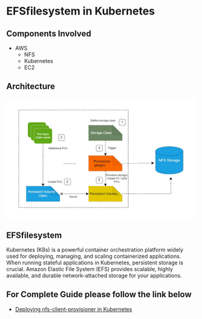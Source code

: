 # EFSfilesystem in Kubernetes

## Components Involved
* AWS
  * NFS
  * Kubernetes
  * EC2

## Architecture 
![Docker-Compose_CICD_Architecture](https://github.com/supersaiyane/EFSfilesystem-in-K8s/blob/main/NFS-Provisioner-K8s-Kubernetes.jpg)


## EFSfilesystem

Kubernetes (K8s) is a powerful container orchestration platform widely used for deploying, managing, and scaling containerized applications. When running stateful applications in Kubernetes, persistent storage is crucial. Amazon Elastic File System (EFS) provides scalable, highly available, and durable network-attached storage for your applications.

## For Complete Guide please follow the link below 

* [Deploying nfs-client-provisioner in Kubernetes](https://medium.com/@gurpreet.singh_89/deploying-nfs-client-provisioner-in-kubernetes-75e240c6ec13)
